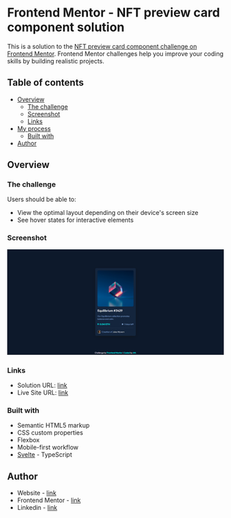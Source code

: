 # Frontend Mentor - NFT preview card component solution

This is a solution to the [NFT preview card component challenge on Frontend Mentor](https://www.frontendmentor.io/challenges/nft-preview-card-component-SbdUL_w0U). Frontend Mentor challenges help you improve your coding skills by building realistic projects. 

## Table of contents

- [Overview](#overview)
  - [The challenge](#the-challenge)
  - [Screenshot](#screenshot)
  - [Links](#links)
- [My process](#my-process)
  - [Built with](#built-with)
- [Author](#author)

## Overview

### The challenge

Users should be able to:

- View the optimal layout depending on their device's screen size
- See hover states for interactive elements

### Screenshot

![header](https://github.com/anespoul34/nft-preview-card-component/blob/main/static/assets/images/screenshot.png)

### Links

- Solution URL: [link](https://www.frontendmentor.io/solutions/nft-preview-card-component-using-svelte-and-scss-PEZrihiQVv)
- Live Site URL: [link](https://nft-preview-card-component-mu-six.vercel.app/)

### Built with

- Semantic HTML5 markup
- CSS custom properties
- Flexbox
- Mobile-first workflow
- [Svelte](https://svelte.dev/) - TypeScript

## Author

- Website - [link](https://www.arthurnespoulous.com)
- Frontend Mentor - [link](https://www.frontendmentor.io/profile/anespoul34)
- Linkedin - [link](https://www.linkedin.com/in/arthur-nespoulous-956970142)
